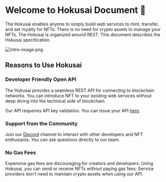 # Welcome to Hokusai Document 🌊

The Hokusai enables anyone to simply build web services to mint, transfer, and set royalty for NFTs. There is no need for crypto assets to manage your NFTs. The Hokusai is organized around REST. This document describes the Hokusai specification.

![intro-image.png](https://stoplight.io/api/v1/projects/cHJqOjg0NjEy/images/vmmmLmDAcZM)


## Reasons to Use Hokusai
### Developer Friendly Open API
The Hokusai provides a seamless REST API for connecting to blockchain networks. You can introduce NFT to your existing web services without deep diving into the technical side of blockchain. 

Our API requeires API key validation. You can issue your API [here](https://0xhokusai.notion.site/Hokusai-API-Application-form-a6d8118d416b41d88632396e3156cddb).

### Support from the Community
Join our [Discord](https://discord.com/invite/34fmuE25G2) channel to interact with other developers and NFT enthusiasts. You can ask questions directly to our team.

### No Gas Fees
Expensive gas fees are discouraging for creators and developers. Using Hokusai, you can send or receive NFTs without paying gas fees. Service providers don't need to maintain crypto assets when using our API.
